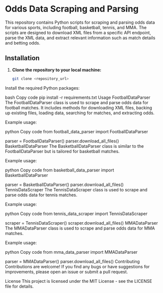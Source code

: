 # Odds Data Scraping and Parsing

This repository contains Python scripts for scraping and parsing odds data for various sports, including football, basketball, tennis, and MMA. The scripts are designed to download XML files from a specific API endpoint, parse the XML data, and extract relevant information such as match details and betting odds.

## Installation

1. **Clone the repository to your local machine:**

   ```bash
   git clone <repository_url>
Install the required Python packages:

bash
Copy code
pip install -r requirements.txt
Usage
FootballDataParser
The FootballDataParser class is used to scrape and parse odds data for football matches. It includes methods for downloading XML files, backing up existing files, loading data, searching for matches, and extracting odds.

Example usage:

python
Copy code
from football_data_parser import FootballDataParser

parser = FootballDataParser()
parser.download_all_files()
BasketballDataParser
The BasketballDataParser class is similar to the FootballDataParser but is tailored for basketball matches.

Example usage:

python
Copy code
from basketball_data_parser import BasketballDataParser

parser = BasketballDataParser()
parser.download_all_files()
TennisDataScraper
The TennisDataScraper class is used to scrape and parse odds data for tennis matches.

Example usage:

python
Copy code
from tennis_data_scraper import TennisDataScraper

scraper = TennisDataScraper()
scraper.download_all_files()
MMADataParser
The MMADataParser class is used to scrape and parse odds data for MMA matches.

Example usage:

python
Copy code
from mma_data_parser import MMADataParser

parser = MMADataParser()
parser.download_all_files()
Contributing
Contributions are welcome! If you find any bugs or have suggestions for improvements, please open an issue or submit a pull request.

License
This project is licensed under the MIT License - see the LICENSE file for details.
